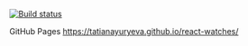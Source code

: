 [![Build status](https://ci.appveyor.com/api/projects/status/uq27ea5cpqk7f79u?svg=true)](https://ci.appveyor.com/project/TatianaYuryeva/react-watches)

GitHub Pages https://tatianayuryeva.github.io/react-watches/